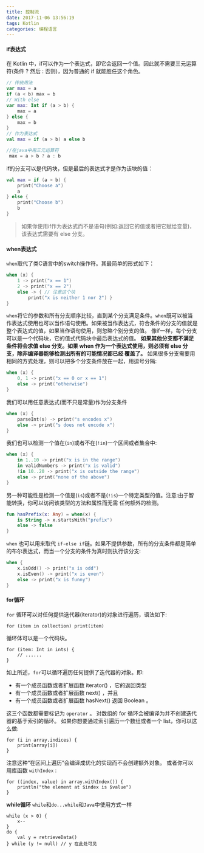 ```yaml
---
title: 控制流
date: 2017-11-06 13:56:19
tags: Kotlin
categories: 编程语言
---
```

#### if表达式
在 Kotlin 中，if可以作为一个表达式，即它会返回一个值。因此就不需要三元运算符(条件 ? 然后 : 否则)，因为普通的 if 就能胜任这个⻆色。
```kotlin
// 传统用法
var max = a
if (a < b) max = b
// With else
var max: Int if (a > b) {
	max = a
} else {
	max = b
}
// 作为表达式
val max = if (a > b) a else b

//在java中用三元运算符
 max = a > b ? a : b
```
if的分支可以是代码块，但是最后的表达式才是作为该块的值：
```kotlin
val max = if (a > b) {
	print("Choose a")
	a
} else {
	print("Choose b")
	b
}
```
> 如果你使用if作为表达式而不是语句(例如:返回它的值或者把它赋给变量)，该表达式需要有 else 分支。
<!-- more -->
#### when表达式

`when`取代了类C语言中的switch操作符。其最简单的形式如下：
```kotlin
when (x) {
	1 -> print("x == 1")
	2 -> print("x == 2")
	else -> { // 注意这个块
		print("x is neither 1 nor 2") }
}
```
`when`将它的参数和所有分支顺序比较，直到某个分支满足条件。`when`既可以被当作表达式使用也可以当作语句使用。如果被当作表达式，符合条件的分支的值就是整个表达式的值，如果当作语句使用，则忽略个别分支的值。
像if一样，每个分支可以是一个代码块，它的值式代码块中最后表达式的值。
**如果其他分支都不满足条件将会求值 else 分支。如果 when 作为一个表达式使用，则必须有 else 分支，除非编译器能够检测出所有的可能情况都已经 覆盖了。**
如果很多分支需要用相同的方式处理，则可以把多个分支条件放在一起，用逗号分隔:
```kotlin
when (x) {
	0, 1 -> print("x == 0 or x == 1")
	else -> print("otherwise")
}
```
我们可以用任意表达式(而不只是常量)作为分支条件
```kotlin
when (x) {
	parseInt(s) -> print("s encodes x")
	else -> print("s does not encode x")
}
```
我们也可以检测一个值在(`in`)或者不在(`!in`)一个区间或者集合中:
```kotlin
when (x) {
	in 1..10 -> print("x is in the range")
	in validNumbers -> print("x is valid")
	!in 10..20 -> print("x is outside the range")
	else -> print("none of the above")
}
```
另一种可能性是检测一个值是(`is`)或者不是(`!is`)一个特定类型的值。注意:由于智能转换，你可以访问该类型的方法和属性而无需 任何额外的检测。
```kotlin
fun hasPrefix(x: Any) = when(x) {
	is String -> x.startsWith("prefix")
	else -> false
}
```
`when` 也可以用来取代 `if-else if`链。如果不提供参数，所有的分支条件都是简单的布尔表达式，而当一个分支的条件为真时则执行该分支:
```kotlin
when {
	x.isOdd() -> print("x is odd")
	x.isEven() -> print("x is even")
	else -> print("x is funny")
}
```
#### for循环

`for` 循环可以对任何提供迭代器(iterator)的对象进行遍历，语法如下:
```
for (item in collection) print(item)
```
循环体可以是一个代码块。
```
for (item: Int in ints) {
	// ......
}
```
如上所述，`for`可以循环遍历任何提供了迭代器的对象。即:
- 有一个成员函数或者扩展函数 iterator() ，它的返回类型
- 有一个成员函数或者扩展函数 next() ，并且
- 有一个成员函数或者扩展函数 hasNext() 返回 Boolean 。

这三个函数都需要标记为 `operator` 。
对数组的 for 循环会被编译为并不创建迭代器的基于索引的循环。 如果你想要通过索引遍历一个数组或者一个 list，你可以这么做:
```
for (i in array.indices) {
	print(array[i])
}
```
注意这种“在区间上遍历”会编译成优化的实现而不会创建额外对象。 或者你可以用库函数 `withIndex` :
```
for ((index, value) in array.withIndex()) {
	println("the element at $index is $value")
}
```
**while循环**
`while`和`do...while`和`Java`中使用方式一样
```
while (x > 0) {
	x--
}
do {
	val y = retrieveData()
} while (y != null) // y 在此处可⻅
```
